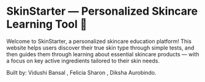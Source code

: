 # SkinStarter — Personalized Skincare Learning Tool 🌸


Welcome to SkinStarter, a personalized skincare education platform!
This website helps users discover their true skin type through simple tests, and then guides them through learning about essential skincare products — with a focus on key active ingredients tailored to their skin needs.


Built by:
Vidushi Bansal , 
Felicia Sharon ,
Diksha Aurobindo.
